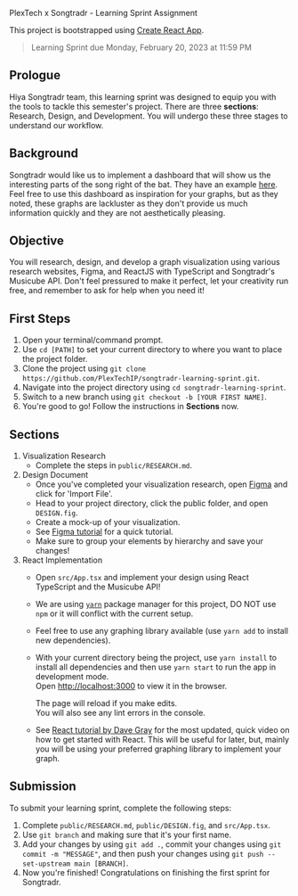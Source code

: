 PlexTech x Songtradr - Learning Sprint Assignment

This project is bootstrapped using [Create React App](https://facebook.github.io/create-react-app).

> Learning Sprint due Monday, February 20, 2023 at 11:59 PM

## Prologue
Hiya Songtradr team, this learning sprint was designed to equip you with the tools to tackle this semester's project. There are three **sections**: Research, Design, and Development. You will undergo these three stages to understand our workflow. 

## Background
Songtradr would like us to implement a dashboard that will show us the interesting parts of the song right of the bat. They have an example  [here](https://gxus927oui.execute-api.eu-central-1.amazonaws.com/taggram/USUG12103663). Feel free to use this dashboard as inspiration for your graphs, but as they noted, these graphs are lackluster as they don't provide us much information quickly and they are not aesthetically pleasing. 

## Objective
You will research, design, and develop a graph visualization using various research websites, Figma, and ReactJS with TypeScript and Songtradr's Musicube API. Don't feel pressured to make it perfect, let your creativity run free, and remember to ask for help when you need it!

## First Steps
1. Open your terminal/command prompt.
2. Use `cd [PATH]` to set your current directory to where you want to place the project folder.
3. Clone the project using `git clone https://github.com/PlexTechIP/songtradr-learning-sprint.git`.
4. Navigate into the project directory using `cd songtradr-learning-sprint`.
2. Switch to a new branch using `git checkout -b [YOUR FIRST NAME]`.
3. You're good to go! Follow the instructions in **Sections** now.

## Sections
1. Visualization Research
    * Complete the steps in `public/RESEARCH.md`.
2. Design Document
    * Once you've completed your visualization research, open [Figma](https://www.figma.com/downloads/) and click for 'Import File'.
    * Head to your project directory, click the public folder, and open `DESIGN.fig`.
    * Create a mock-up of your visualization.
    * See [Figma tutorial](https://www.youtube.com/watch?v=nZ57MPVbHUg) for a quick tutorial.
    * Make sure to group your elements by hierarchy and save your changes!
3. React Implementation
    * Open `src/App.tsx` and implement your design using React TypeScript and the Musicube API!
    * We are using [`yarn`](https://classic.yarnpkg.com/lang/en/docs/cli/) package manager for this project, DO NOT use `npm` or it will conflict with the current setup.
    * Feel free to use any graphing library available (use `yarn add` to install new dependencies).
    * With your current directory being the project, use `yarn install` to install all dependencies and then use `yarn start` to run the app in development mode. \
      Open [http://localhost:3000](http://localhost:3000) to view it in the browser.

      The page will reload if you make edits.\
      You will also see any lint errors in the console.
    * See [React tutorial by Dave Gray](https://www.youtube.com/watch?v=xTVQZ46wc28) for the most updated, quick video on how to get started with React. This will be useful for later, but, mainly you will be using your preferred graphing library to implement your graph.

## Submission
To submit your learning sprint, complete the following steps:
1. Complete `public/RESEARCH.md`, `public/DESIGN.fig`, and `src/App.tsx`.
2. Use `git branch` and making sure that it's your first name.
3. Add your changes by using `git add .`, commit your changes using `git commit -m "MESSAGE"`, and then push your changes using `git push --set-upstream main [BRANCH]`. 
4. Now you're finished! Congratulations on finishing the first sprint for Songtradr.

<!-- DO NOT EDIT THIS DOCUMENT! -->
